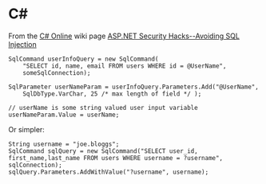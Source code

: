 C\#
===

From the [C# Online](https://web.archive.org/web/20100209182834/http://en.csharp-online.net/Main%28%29) wiki page [ASP.NET Security Hacks--Avoiding SQL Injection](https://web.archive.org/web/20121230034810/http://en.csharp-online.net/ASP.NET_Security_Hacks%E2%80%94Avoiding_SQL_Injection)


    SqlCommand userInfoQuery = new SqlCommand(
        "SELECT id, name, email FROM users WHERE id = @UserName",
        someSqlConnection);

    SqlParameter userNameParam = userInfoQuery.Parameters.Add("@UserName",
        SqlDbType.VarChar, 25 /* max length of field */ );

    // userName is some string valued user input variable
    userNameParam.Value = userName;

Or simpler:


    String username = "joe.bloggs";
    SqlCommand sqlQuery = new SqlCommand("SELECT user_id, first_name,last_name FROM users WHERE username = ?username",  sqlConnection);
    sqlQuery.Parameters.AddWithValue("?username", username);
